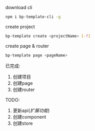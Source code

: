 download cli
```bash
npm i bp-template-cli -g
```

create project
```bash
bp-template create <projectName> [-f]
```

create page & router
```bash 
bp-template page <pageName>
```
已完成:
1. 创建项目
2. 创建page
3. 创建router

TODO: 
1. 更新api(*扩展功能*)
2. 创建component
3. 创建store